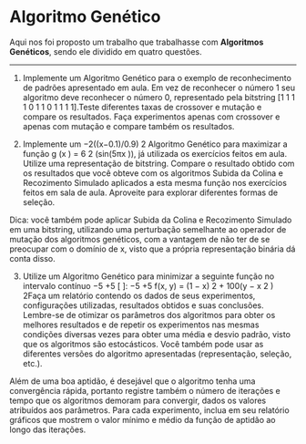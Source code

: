 # Algoritmo Genético

Aqui nos foi proposto um trabalho que trabalhasse com **Algoritmos Genéticos**, sendo ele dividido em quatro questões.

---

1) Implemente um Algoritmo Genético para o exemplo de reconhecimento de padrões apresentado em aula. Em vez de reconhecer o número 1 seu algoritmo deve reconhecer o número 0, representado pela bitstring [1 1 1 1 0 1 1 0 1 1 1 1].Teste diferentes taxas de crossover e mutação e compare os resultados. Faça experimentos apenas com crossover e apenas com mutação e compare também os resultados.

2) Implemente um −2((x−0.1)/0.9) 2 Algoritmo Genético para maximizar a função g (x ) = 6 2 (sin(5πx )), já utilizada os exercícios feitos em aula. Utilize uma representação de bitstring. Compare o resultado obtido com os resultados que você obteve com os algoritmos Subida da Colina e Recozimento Simulado aplicados a esta mesma função nos  exercícios feitos em sala de aula. Aproveite para explorar diferentes formas de seleção.

Dica: você também pode aplicar Subida da Colina e Recozimento Simulado em uma bitstring, utilizando uma perturbação  semelhante ao operador de mutação dos algoritmos genéticos, com a vantagem de não ter de se preocupar com o domínio  de x, visto que a própria representação binária dá conta disso.


3) Utilize um Algoritmo Genético para minimizar a seguinte função no intervalo contínuo −5 +5 [ ]: −5 +5 f(x, y) = (1 − x) 2 + 100(y − x 2 ) 2Faça um relatório contendo os dados de seus experimentos, configurações utilizadas, resultados obtidos e suas conclusões. Lembre-se de otimizar os parâmetros dos algoritmos para obter os melhores  resultados e de repetir os experimentos nas mesmas condições diversas vezes para obter uma média e desvio padrão, visto que os algoritmos são estocásticos. Você também pode usar as diferentes versões do algoritmo apresentadas (representação, seleção, etc.).

Além de uma boa aptidão, é desejável que o algoritmo tenha uma convergência rápida, portanto registre também o número de iterações e tempo que os algoritmos demoram para convergir, dados os valores atribuídos aos parâmetros.
Para cada experimento, inclua em seu relatório gráficos que mostrem o valor mínimo e médio da função de aptidão ao longo das iterações.